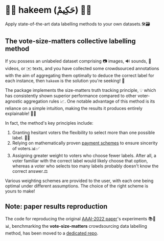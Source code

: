 # :mage_man: hakeem (حَكِيمْ) :mage_man:

Apply state-of-the-art data labelling methods to your own datasets.🛠️🗃️


## The vote-size-matters collective labelling method
If you possess an unlabeled dataset comprising 📷 images, 🔊 sounds, 🎥 videos, or ✉️ texts, and you have collected some crowdsourced annotations with the aim of aggregating them optimally to deduce the correct label for each instance, then `hakeem` is the solution you're seeking! 🚀 

The package implements the size-matters truth tracking principle, 💡 which has consistently shown superior performance compared to other voter-agnostic aggregation rules :chart_with_upwards_trend:. One notable advantage of this method is its reliance on a simple intuition, making the results it produces entirely explainable! :dart:🌟

In fact, the method's key principles include:
1. Granting hesitant voters the flexibility to select more than one possible label. 🤔🔄
2. Relying on mathematically proven [payment schemes](https://proceedings.mlr.press/v37/shaha15.html) to ensure sincerity of voters.📊✅
3. Assigning greater weight to voters who choose fewer labels. After all, a voter familiar with the correct label would likely choose that option, whereas a voter who selects too many labels probably doesn't know the correct answer.⚖️

Various weighting schemes are provided to the user, with each one being optimal under different assumptions. The choice of the right scheme is yours to make!

## Note: paper results reproduction
The code for reproducing the original [AAAI-2022 paper](https://ojs.aaai.org/index.php/AAAI/article/view/20403)'s experiments 📚🧪📊, benchmarking the **vote-size-matters** crowdsourcing data labelling method, has been moved to a [dedicated repo](https://github.com/taharallouche/truth-tracking-aaai-2022).

